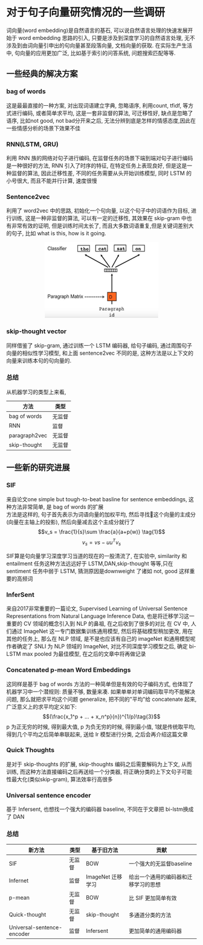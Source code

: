 # 对于句子向量研究情况的一些调研
词向量(word embedding)是自然语言的基石, 可以说自然语言处理的快速发展开始于 word embedding 思路的引入, 只要是涉及到深度学习的自然语言处理, 无不涉及到由词向量引申出的句向量甚至段落向量, 文档向量的获取.
在实际生产生活中, 句向量的应用更加广泛, 比如基于索引的问答系统, 问题搜索匹配等等.

## 一些经典的解决方案
### bag of words
这是最最直接的一种方案, 对出现词语建立字典, 忽略语序, 利用count, tfidf, 等方式进行编码, 或者简单求平均, 这是一套非监督的算法, 可迁移性好, 缺点是忽略了语序, 比如not good, not bad分开来之后, 无法分辨到底是怎样的情感态度,因此在一些情感分析的场景下效果不佳
### RNN(LSTM, GRU)
利用 RNN 族的网络对句子进行编码, 在监督任务的场景下端到端对句子进行编码是一种很好的方法, RNN 引入了时序的特征, 在特定任务上表现良好, 但是这是一种监督的算法, 因此迁移性差, 不同的任务需要从头开始训练模型, 同时 LSTM 的小号很大, 而且不能并行计算, 速度很慢
### Sentence2vec
利用了 word2vec 中的思路, 初始化一个句向量, 以这个句子中的词语作为目标, 进行训练, 这是一种非监督的算法, 可以有一定的迁移性, 其效果在 skip-gram 中也有非常有效的证明, 但是训练时间太长了, 而且大多数词语重复,但是关键词差别大的句子, 比如 what is this, how is it going.
    <div align=center>
    <img width=300 height=200 src="images/1.png">
    </div>
### skip-thought vector
同样借鉴了 skip-gram, 通过训练一个 LSTM 编码器, 给句子编码, 通过周围句子向量的相似性学习模型, 和上面 sentence2vec 不同的是, 这种方法是以上下文的向量来训练本句的句向量的.
### 总结
从机器学习的类型上来看, 
<div align=center>

| 方法 | 类型 |
|-|-|
bag of words | 无监督
RNN | 监督
paragraph2vec | 无监督
skip-thought | 无监督

</div>

## 一些新的研究进展
### SIF
来自论文one simple but tough-to-beat basline for sentence embeddings, 这种方法非常简单, 是 bag of words 的扩展<br>
方法是这样的, 句子首先表示为词语向量的加权平均, 然后寻找这个向量的主成分(向量在主轴上的投影), 然后向量减去这个主成分就行了
$$v_s = \frac{1}{s}\sum \frac{a}{a+p(w)} \tag{1}$$
$$v_s = vs-uu^Tv_s\tag{2}$$

SIF算是句向量学习深度学习当道的现在的一股清流了, 在实验中, similarity 和 entailment 任务这种方法远远好于 LSTM,DAN,skip-thought 等等,只在 sentiment 任务中弱于 LSTM, 猜测原因是downweight 了诸如 not, good 这样重要的高频词

### InferSent
来自2017非常重要的一篇论文, Supervised Learning of Universal Sentence Representations from Natural Language Inference Data, 也是将迁移学习这一重要的 CV 领域的概念引入到 NLP 的鼻祖, 在之后收到了很多的对比
在 CV 中, 人们通过 ImageNet 这一专门数据集训练通用模型, 然后将基础模型稍加更改, 用在其他的任务上, 那么在 NLP 领域, 是不是也应该有自己的 imageNet 和通用模型呢
作者确定了 SNLI 为 NLP 领域的 ImageNet, 对比不同深度学习模型之后, 确定 bi-LSTM max pooled 为最佳模型, 在之后的文章中将再做记录

### Concatenated p-mean Word Embeddings
这同样是基于 bag of words 方法的一种简单但是有效的句子编码方式, 也体现了机器学习中一个潜规则: 质量不够, 数量来凑. 如果单单对单词编码取平均不能解决问题, 那么就把求平均这个问题 generalize, 把不同的"平均"给 concatenate 起来, 广泛意义上的求平均定义如下:
$$(\frac{x_1^p + ... + x_n^p}{n})^{1/p}\tag{3}$$
p 为正无穷的时候, 得到最大值, p 为负无穷的时候, 得到最小值, 1就是传统取平均, 得到几个平均之后简单串联起来, 送给 lr 模型进行分类, 之后会再介绍这篇文章

### Quick Thoughts
是对于 skip-thoughts 的扩展, skip-thoughts 编码之后需要解码为上下文, 从而训练, 而这种方法直接编码之后再送给一个分类器, 将正确分类的上下文句子可能性最大化(类似skip-gram), 算法效率行高很多

### Universal sentence encoder
基于 Infersent, 也想找一个强大的编码器 baseline, 不同在于文章把 bi-lstm换成了 DAN

### 总结

| 新方法 | 类型 | 基于旧方法 | 贡献
|-|-|-|-|
SIF | 无监督 | BOW | 一个强大的无监督baseline
Infernet | 监督 | ImageNet 迁移学习 | 给出一个通用的编码器和迁移学习的思想
p-mean| 无监督 | BOW | 比 SIF 更加简单有效
Quick-thought | 无监督 | skip-thought | 多通道分类的方法
Universal-sentence-encoder | 监督 | Infersent | 更加简单的通用编码器
